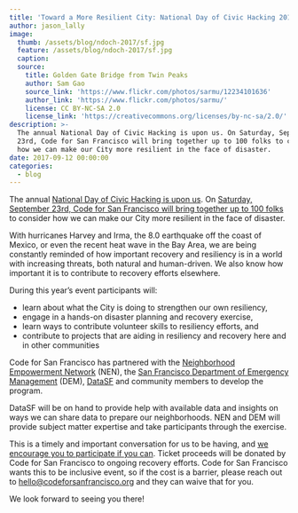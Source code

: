 ```yaml
---
title: 'Toward a More Resilient City: National Day of Civic Hacking 2017'
author: jason_lally
image:
  thumb: /assets/blog/ndoch-2017/sf.jpg
  feature: /assets/blog/ndoch-2017/sf.jpg
  caption:
  source:
    title: Golden Gate Bridge from Twin Peaks
    author: Sam Gao
    source_link: 'https://www.flickr.com/photos/sarmu/12234101636'
    author_link: 'https://www.flickr.com/photos/sarmu/'
    license: CC BY-NC-SA 2.0
    license_link: 'https://creativecommons.org/licenses/by-nc-sa/2.0/'
description: >-
  The annual National Day of Civic Hacking is upon us. On Saturday, September
  23rd, Code for San Francisco will bring together up to 100 folks to consider
  how we can make our City more resilient in the face of disaster.
date: 2017-09-12 00:00:00
categories:
  - blog
---
```



The annual [National Day of Civic Hacking is upon us](https://www.codeforamerica.org/events/national-day-of-civic-hacking-2017). On [Saturday, September 23rd, Code for San Francisco will bring together up to 100 folks](http://ndoch2017.codeforsanfrancisco.org/) to consider how we can make our City more resilient in the face of disaster.

With hurricanes Harvey and Irma, the 8.0 earthquake off the coast of Mexico, or even the recent heat wave in the Bay Area, we are being constantly reminded of how important recovery and resiliency is in a world with increasing threats, both natural and human-driven. We also know how important it is to contribute to recovery efforts elsewhere.

During this year’s event participants will:

* learn about what the City is doing to strengthen our own resiliency,
* engage in a hands-on disaster planning and recovery exercise,
* learn ways to contribute volunteer skills to resiliency efforts, and
* contribute to projects that are aiding in resiliency and recovery here and in other communities

Code for San Francisco has partnered with the [Neighborhood Empowerment Network](http://empowersf.org) (NEN), the [San Francisco Department of Emergency Management](http://sfdem.org) (DEM), [DataSF](https://datasf.org) and community members to develop the program.

DataSF will be on hand to provide help with available data and insights on ways we can share data to prepare our neighborhoods. NEN and DEM will provide subject matter expertise and take participants through the exercise.

This is a timely and important conversation for us to be having, and [we encourage you to participate if you can](https://www.eventbrite.com/e/national-day-of-civic-hacking-tickets-36960808774). Ticket proceeds will be donated by Code for San Francisco to ongoing recovery efforts. Code for San Francisco wants this to be inclusive event, so if the cost is a barrier, please reach out to [hello@codeforsanfrancisco.org](javascript:void(location.href='mailto:'+String.fromCharCode(104,101,108,108,111,64,99,111,100,101,102,111,114,115,97,110,102,114,97,110,99,105,115,99,111,46,111,114,103))) and they can waive that for you.

We look forward to seeing you there!